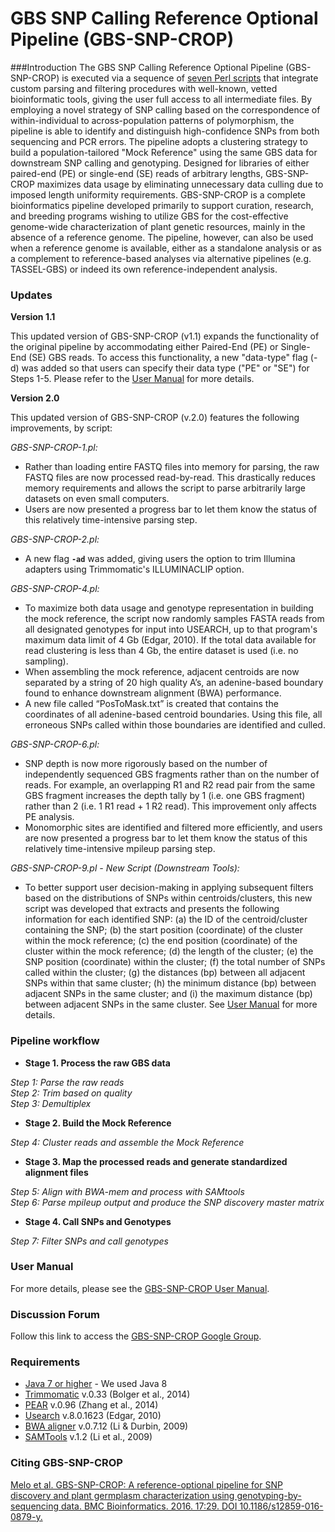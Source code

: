 # GBS SNP Calling Reference Optional Pipeline (GBS-SNP-CROP)

###Introduction
The GBS SNP Calling Reference Optional Pipeline (GBS-SNP-CROP) is executed via a sequence of [seven Perl scripts][4] that integrate custom parsing and filtering procedures with well-known, vetted bioinformatic tools, giving the user full access to all intermediate files. By employing a novel strategy of SNP calling based on the correspondence of within-individual to across-population patterns of polymorphism, the pipeline is able to identify and distinguish high-confidence SNPs from both sequencing and PCR errors. The pipeline adopts a clustering strategy to build a population-tailored "Mock Reference" using the same GBS data for downstream SNP calling and genotyping. Designed for libraries of either paired-end (PE) or single-end (SE) reads of arbitrary lengths, GBS-SNP-CROP maximizes data usage by eliminating unnecessary data culling due to imposed length uniformity requirements. GBS-SNP-CROP is a complete bioinformatics pipeline developed primarily to support curation, research, and breeding programs wishing to utilize GBS for the cost-effective genome-wide characterization of plant genetic resources, mainly in the absence of a reference genome. The pipeline, however, can also be used when a reference genome is available, either as a standalone analysis or as a complement to reference-based analyses via alternative pipelines (e.g. TASSEL-GBS) or indeed its own reference-independent analysis.

### Updates
**Version 1.1**

This updated version of GBS-SNP-CROP (v1.1) expands the functionality of the original pipeline by accommodating either Paired-End (PE) or Single-End (SE) GBS reads. To access this functionality, a new "data-type" flag (-d) was added so that users can specify their data type ("PE" or "SE") for Steps 1-5. Please refer to the [User Manual][2] for more details.

**Version 2.0**

This updated version of GBS-SNP-CROP (v.2.0) features the following improvements, by script:

*GBS-SNP-CROP-1.pl:*  
* Rather than loading entire FASTQ files into memory for parsing, the raw FASTQ files are now processed read-by-read. This drastically reduces memory requirements and allows the script to parse arbitrarily large datasets on even small computers.  
* Users are now presented a progress bar to let them know the status of this relatively time-intensive parsing step.  

*GBS-SNP-CROP-2.pl:*  
* A new flag **```-ad```** was added, giving users the option to trim Illumina adapters using Trimmomatic's ILLUMINACLIP option.  

*GBS-SNP-CROP-4.pl:*  
* To maximize both data usage and genotype representation in building the mock reference, the script now randomly samples FASTA reads from all designated genotypes for input into USEARCH, up to that program's maximum data limit of 4 Gb (Edgar, 2010). If the total data available for read clustering is less than 4 Gb, the entire dataset is used (i.e. no sampling).   
* When assembling the mock reference, adjacent centroids are now separated by a string of 20 high quality A’s, an adenine-based boundary found to enhance downstream alignment (BWA) performance.  
* A new file called “PosToMask.txt” is created that contains the coordinates of all adenine-based centroid boundaries.  Using this file, all erroneous SNPs called within those boundaries are identified and culled.  

*GBS-SNP-CROP-6.pl:*  
* SNP depth is now more rigorously based on the number of independently sequenced GBS fragments rather than on the number of reads.  For example, an overlapping R1 and R2 read pair from the same GBS fragment increases the depth tally by 1 (i.e. one GBS fragment) rather than 2 (i.e. 1 R1 read + 1 R2 read).  This improvement only affects PE analysis.  
* Monomorphic sites are identified and filtered more efficiently, and users are now presented a progress bar to let them know the status of this relatively time-intensive mpileup parsing step.  

*GBS-SNP-CROP-9.pl - New Script (Downstream Tools):*    
* To better support user decision-making in applying subsequent filters based on the distributions of SNPs within centroids/clusters, this new script was developed that extracts and presents the following information for each identified SNP:
(a) the ID of the centroid/cluster containing the SNP; 
(b) the start position (coordinate) of the cluster within the mock reference;
(c) the end position (coordinate) of the cluster within the mock reference;
(d) the length of the cluster;
(e) the SNP position (coordinate) within the cluster; 
(f) the total number of SNPs called within the cluster; 
(g) the distances (bp) between all adjacent SNPs within that same cluster;
(h) the minimum distance (bp) between adjacent SNPs in the same cluster; and
(i) the maximum distance (bp) between adjacent SNPs in the same cluster.
See [User Manual][2] for more details.

### Pipeline workflow
* **Stage 1. Process the raw GBS data**

*Step 1: Parse the raw reads*  
*Step 2: Trim based on quality*   
*Step 3: Demultiplex*

* **Stage 2. Build the Mock Reference** 

*Step 4: Cluster reads and assemble the Mock Reference*

* **Stage 3. Map the processed reads and generate standardized alignment files**

*Step 5: Align with BWA-mem and process with SAMtools*  
*Step 6: Parse mpileup output and produce the SNP discovery master matrix*

* **Stage 4. Call SNPs and Genotypes**

*Step 7: Filter SNPs and call genotypes*

### User Manual
For more details, please see the [GBS-SNP-CROP User Manual][2].

### Discussion Forum
Follow this link to access the [GBS-SNP-CROP Google Group][5].

### Requirements
* [Java 7 or higher][6] - We used Java 8
* [Trimmomatic][7] v.0.33 (Bolger et al., 2014)
* [PEAR][8] v.0.96 (Zhang et al., 2014)
* [Usearch][9] v.8.0.1623 (Edgar, 2010)
* [BWA aligner][10] v.0.7.12 (Li & Durbin, 2009)
* [SAMTools][11] v.1.2 (Li et al., 2009)

### Citing GBS-SNP-CROP
[Melo et al. GBS-SNP-CROP: A reference-optional pipeline for SNP discovery and plant germplasm characterization using genotyping-by-sequencing data. BMC Bioinformatics. 2016. 17:29. DOI 10.1186/s12859-016-0879-y.][1]

[1]:https://bmcbioinformatics.biomedcentral.com/articles/10.1186/s12859-016-0879-y
[2]:https://github.com/halelab/GBS-SNP-CROP/wiki
[3]:http://www.halelab.org
[4]:https://github.com/halelab/GBS-SNP-CROP/tree/master/GBS-SNP-CROP-scripts
[5]:https://groups.google.com/forum/#!forum/gbs-snp-crop
[6]:https://www.java.com/en/
[7]:http://www.usadellab.org/cms/?page=trimmomatic
[8]:http://sco.h-its.org/exelixis/web/software/pear/
[9]: http://www.drive5.com/usearch/
[10]:http://bio-bwa.sourceforge.net
[11]:http://samtools.sourceforge.net
